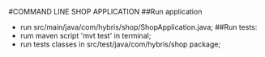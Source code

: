 #COMMAND LINE SHOP APPLICATION
##Run application
* run src/main/java/com/hybris/shop/ShopApplication.java;
##Run tests:
* rum maven script 'mvt test' in terminal;
* run tests classes in src/test/java/com/hybris/shop package;

